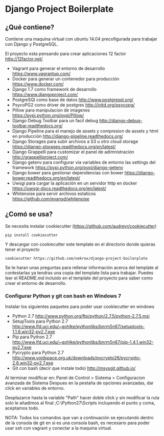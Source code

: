 # Django Project Boilerplate

## ¿Qué contiene?

Contiene una maquina virtual con ubuntu 14.04 precofigurada para trabajar con Django y PostgreSQL.

El proyecto esta pensando para crear aplicaciones 12 factor http://12factor.net/

- Vagrant para generar el entorno de desarrollo https://www.vagrantup.com/
- Docker para generar un contenedor para producción https://www.docker.com/
- Django 1.7 como framework de desarrollo https://www.djangoproject.com/
- PostgreSQl como base de datos http://www.postgresql.org/
- PsycoPG2 como driver de postgres http://initd.org/psycopg/
- Pillow para manipulacion de imagenes https://pypi.python.org/pypi/Pillow/
- Django Debug Toolbar para un facil debug http://django-debug-toolbar.readthedocs.org/
- Django Pipeline para el manejo de assets y compresion de assets y html en producción http://django-pipeline.readthedocs.org/
- Django Storages para subir archivos a S3 u otro cloud storage https://django-storages.readthedocs.org/en/latest/
- Django Grappelli para customizar el panel de adimnistración http://grappelliproject.com/
- Django getenv para configurar via variables de entorno las settings del framework https://pypi.python.org/pypi/django-getenv
- Django bower para gestionar dependencias con bower https://django-bower.readthedocs.org/en/latest/
- Uwsgi para cargar la aplicación en un servidor http en docker https://uwsgi-docs.readthedocs.org/en/latest/
- Whitenoise para servir archivos estaticos https://github.com/evansd/whitenoise

## ¿Comó se usa?

Se necesita instalar cookiecutter (https://github.com/audreyr/cookiecutter)

    pip install cookiecutter

Y descargar con cookiecutter este template en el directorio donde quieras tener el proyecto


    cookiecutter https://github.com/nekrox/django-project-boilerplate

Se te haran unas preguntas para rellenar información acerca del template al contestarlas ya tendras una copia del template
lista para trabajar. Puedes leer el README.md incluido en el template del proyecto para saber como crear el entorno de desarrollo.

### Configurar Python y git con bash en Windows 7 ###

Instalar los siguientes paquetes para poder usar cookiecutter en windows

- Python 2.7 http://www.python.org/ftp/python/2.7.5/python-2.7.5.msi
- SetupTools para Python 2.7 http://www.lfd.uci.edu/~gohlke/pythonlibs/bnrm5n67/setuptools-1.1.6.win32-py2.7.exe
- Pip para Python 2.7 http://www.lfd.uci.edu/~gohlke/pythonlibs/bnrm5n67/pip-1.4.1.win32-py2.7.exe
- Pycrypto para Python 2.7 http://www.voidspace.org.uk/downloads/pycrypto26/pycrypto-2.6.win32-py2.7.exe
- Git con bash (decir que instale todo) http://msysgit.github.io/

Al terminar modificar en: Panel de Control > Sistema > Configuracion avanzada de Sistema
Despues en la pestaña de opciones avanzadas, dar click en variables de entorno.

Desplazarce hasta la variable "Path" hacer doble click y sin modificar la ruta solo le añadimos al final ;C:\Python27\Scripts
incluyendo el punto y coma, aceptamos todo.

NOTA: Todos los comandos que van a continuación se ejecutando dentro de la consola de git en si es una consola bash,
es necesario para poder usar ssh con vagrant y conectar a la maquina virtual.
